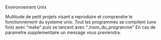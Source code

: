 Environnement Unix

Multitude de petit projets visant a reproduire et comprendre le fonctionnement du systeme unix.
Tout les programmes se compilent (une fois) avec "make" puis se lancent avec "./nom_du_programme"
En cas de parametre supplementaire un message vous previendra.